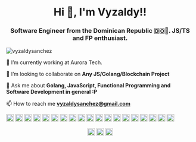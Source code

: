 <h1 align="center">Hi 👋, I'm Vyzaldy!!</h1>
<h3 align="center">Software Engineer from the Dominican Republic 🇩🇴🌴. JS/TS and FP enthusiast.</h3>
<p align="left"> <img src="https://komarev.com/ghpvc/?username=vyzaldysanchez" alt="vyzaldysanchez" /> </p>

🔭 I’m currently working at Aurora Tech.

👯 I’m looking to collaborate on **Any JS/Golang/Blockchain Project**

💬 Ask me about **Golang, JavaScript, Functional Programming and Software Development in general :P**

📫 How to reach me **vyzaldysanchez@gmail.com**


<p align="left"><img src="https://icongr.am/devicon/vuejs-original-wordmark.svg" alt="vuejs" width="20" height="20"/> <img src="https://icongr.am/devicon/react-original-wordmark.svg" alt="react" width="20" height="20"/> <img src="https://icongr.am/devicon/bootstrap-plain.svg" alt="bootstrap" width="20" height="20"/> <img src="https://icongr.am/devicon/css3-original-wordmark.svg" alt="css3" width="20" height="20"/> <img src="https://icongr.am/devicon/docker-original-wordmark.svg" alt="docker" width="20" height="20"/> <img src="https://icongr.am/devicon/go-original.svg" alt="go" width="20" height="20"/> <img src="https://icongr.am/devicon/gulp-plain.svg" alt="gulp" width="20" height="20"/> <img src="https://icongr.am/devicon/html5-original-wordmark.svg" alt="html5" width="20" height="20"/> <img src="https://icongr.am/devicon/javascript-original.svg" alt="javascript" width="20" height="20"/> <img src="https://icongr.am/devicon/typescript-original.svg" alt="typescript" width="20" height="20"/> <img src="https://icongr.am/devicon/mongodb-original-wordmark.svg" alt="mongodb" width="20" height="20"/> <img src="https://icongr.am/devicon/mysql-original-wordmark.svg" alt="mysql" width="20" height="20"/> <img src="https://icongr.am/devicon/postgresql-original-wordmark.svg" alt="postgresql" width="20" height="20"/> <img src="https://icongr.am/devicon/redis-original-wordmark.svg" alt="redis" width="20" height="20"/> <img src="https://icongr.am/devicon/sass-original.svg" alt="sass" width="20" height="20"/> <img src="https://icongr.am/devicon/nodejs-original-wordmark.svg" alt="nodejs" width="20" height="20"/> <img src="https://icongr.am/devicon/nginx-original.svg" alt="nginx" width="20" height="20"/> <img src="https://icongr.am/devicon/linux-original.svg" alt="linux" width="20" height="20"/> <img src="https://icongr.am/devicon/express-original-wordmark.svg" alt="express" width="20" height="20"/></p>

<p align="center">
<a href="https://dev.to/vyzaldysanchez" target="blank"><img align="center" src="https://cdn.jsdelivr.net/npm/simple-icons@3.0.1/icons/dev-dot-to.svg" alt="vyzaldysanchez" height="20" width="20" /></a>
<a href="https://twitter.com/vyzaldy_andres" target="blank"><img align="center" src="https://cdn.jsdelivr.net/npm/simple-icons@3.0.1/icons/twitter.svg" alt="vyzaldy_andres" height="20" width="20" /></a>
<a href="https://linkedin.com/in/vyzaldysanchez" target="blank"><img align="center" src="https://cdn.jsdelivr.net/npm/simple-icons@3.0.1/icons/linkedin.svg" alt="vyzaldysanchez" height="20" width="20" /></a>
</p>
